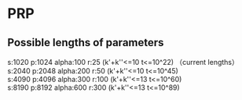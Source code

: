 # PRP
## Possible lengths of parameters
s:1020 p:1024 alpha:100 r:25 (k'+k''<=10 t<=10^22) （current lengths）  
s:2040 p:2048 alpha:200 r:50 (k'+k''<=10 t<=10^45)  
s:4090 p:4096 alpha:300 r:100 (k'+k''<=13 t<=10^60)  
s:8190 p:8192 alpha:600 r:300 (k'+k''<=13 t<=10^89)  
